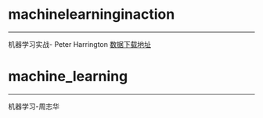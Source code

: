 # machinelearninginaction
---
机器学习实战- Peter Harrington
[数据下载地址](http://www.ituring.com.cn/book/1021)

# machine_learning
---
机器学习-周志华
